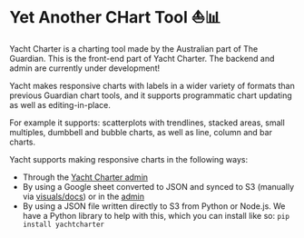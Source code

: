 # Yet Another CHart Tool ⛵📊

Yacht Charter is a charting tool made by the Australian part of The Guardian. This is the front-end part of Yacht Charter. The backend and admin are currently under development!

Yacht makes responsive charts with labels in a wider variety of formats than previous Guardian chart tools, and it supports programmatic chart updating as well as editing-in-place.

For example it supports: scatterplots with trendlines, stacked areas, small multiples, dumbbell and bubble charts, as well as line, column and bar charts.

Yacht supports making responsive charts in the following ways:

* Through the [Yacht Charter admin](https://pollarama.herokuapp.com/)
* By using a Google sheet converted to JSON and synced to S3 (manually via [visuals/docs](https://visuals.gutools.co.uk/docs/)) or in the [admin](https://pollarama.herokuapp.com/)
* By using a JSON file written directly to S3 from Python or Node.js. We have a Python library to help with this, which you can install like so: ```pip install yachtcharter```

